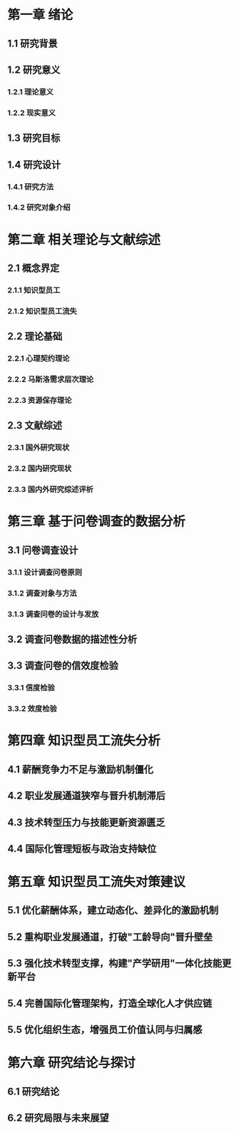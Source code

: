  
# 第一章 绪论
## 1.1 研究背景
## 1.2 研究意义
### 1.2.1 理论意义
### 1.2.2 现实意义
## 1.3 研究目标
## 1.4 研究设计
### 1.4.1 研究方法
### 1.4.2 研究对象介绍

# 第二章 相关理论与文献综述
## 2.1 概念界定
### 2.1.1 知识型员工
### 2.1.2 知识型员工流失
## 2.2 理论基础
### 2.2.1 心理契约理论
### 2.2.2 马斯洛需求层次理论
### 2.2.3 资源保存理论
## 2.3 文献综述
### 2.3.1 国外研究现状
### 2.3.2 国内研究现状
### 2.3.3 国内外研究综述评析

# 第三章 基于问卷调查的数据分析
## 3.1 问卷调查设计
### 3.1.1 设计调查问卷原则
### 3.1.2 调查对象与方法
### 3.1.3 调查问卷的设计与发放
## 3.2 调查问卷数据的描述性分析
## 3.3 调查问卷的信效度检验
### 3.3.1 信度检验
### 3.3.2 效度检验

# 第四章 知识型员工流失分析
## 4.1 薪酬竞争力不足与激励机制僵化
## 4.2 职业发展通道狭窄与晋升机制滞后
## 4.3 技术转型压力与技能更新资源匮乏
## 4.4 国际化管理短板与政治支持缺位

# 第五章 知识型员工流失对策建议
## 5.1 优化薪酬体系，建立动态化、差异化的激励机制
## 5.2 重构职业发展通道，打破"工龄导向"晋升壁垒
## 5.3 强化技术转型支撑，构建"产学研用"一体化技能更新平台
## 5.4 完善国际化管理架构，打造全球化人才供应链
## 5.5 优化组织生态，增强员工价值认同与归属感

# 第六章 研究结论与探讨
## 6.1 研究结论
## 6.2 研究局限与未来展望
 
